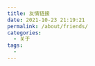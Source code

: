 ```yaml
---
title: 友情链接
date: 2021-10-23 21:19:21
permalink: /about/friends/
categories:
  - 关于
tags:
  - 
---
```

